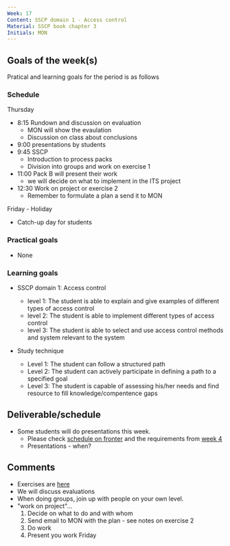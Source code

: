 ```yaml
---
Week: 17
Content: SSCP domain 1 - Access control
Material: SSCP book chapter 3
Initials: MON
---
```


## Goals of the week(s)
Pratical and learning goals for the period is as follows

### Schedule
Thursday
* 8:15 Rundown and discussion on evaluation
  * MON will show the evaulation
  * Discussion on class about conclusions
* 9:00 presentations by students
* 9:45 SSCP
  * Introduction to process packs
  * Division into groups and work on exercise 1
* 11:00 Pack B will present their work
  * we will decide on what to implement in the ITS project
* 12:30 Work on project or exercise 2
  * Remember to formulate a plan a send it to MON

Friday - Holiday
* Catch-up day for students

### Practical goals
* None

### Learning goals
* SSCP domain 1: Access control
  * level 1: The student is able to explain and give examples of different types of access control
  * level 2: The student is able to implement different types of access control
  * level 3: The student is able to select and use access control methods and system relevant to the system

* Study technique
  * Level 1: The student can follow a structured path
  * Level 2: The student can actively participate in defining a path to a specified goal
  * Level 3: The student is capable of assessing his/her needs and find resource to fill knowledge/compentence gaps

## Deliverable/schedule
* Some students will do presentations this week.
    * Please check [schedule on fronter](https://fronter.com/eal/links/files.phtml/1261825527$31048836$/2nd+Semester/IT+Security/ITT2+ITS+presentations.pdf)  and the requirements from [week 4](ww04-introduction.md)
    * Presentations - when?

## Comments
* Exercises are [here](../materials/ww17-exercises.md)
* We will discuss evaluations
* When doing groups, join up with people on your own level.
* "work on project"...
  1. Decide on what to do and with whom
  2. Send email to MON with the plan - see notes on exercise 2
  3. Do work
  4. Present you work Friday
